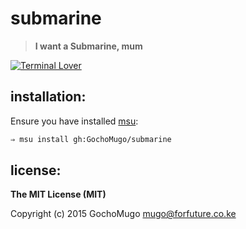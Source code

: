 
# submarine

> **I want a Submarine, mum**

[![Terminal Lover](https://img.shields.io/badge/terminal-lover-red.svg?style=flat-square)](https://github.com/GochoMugo)


## installation:

Ensure you have installed [msu](https://github.com/GochoMugo/msu):

```bash
⇒ msu install gh:GochoMugo/submarine
```

## license:

__The MIT License (MIT)__

Copyright (c) 2015 GochoMugo <mugo@forfuture.co.ke>
